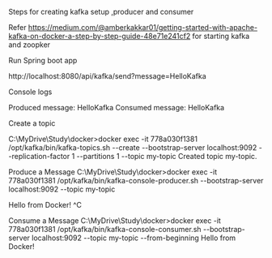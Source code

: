 Steps for creating kafka setup ,producer and consumer

Refer https://medium.com/@amberkakkar01/getting-started-with-apache-kafka-on-docker-a-step-by-step-guide-48e71e241cf2 for starting kafka and zoopker

Run Spring boot app

http://localhost:8080/api/kafka/send?message=HelloKafka

Console logs

Produced message: HelloKafka Consumed message: HelloKafka

Create a topic

C:\MyDrive\Study\docker>docker exec -it 778a030f1381 /opt/kafka/bin/kafka-topics.sh --create --bootstrap-server localhost:9092 --replication-factor 1 --partitions 1 --topic my-topic Created topic my-topic.

Produce a Message C:\MyDrive\Study\docker>docker exec -it 778a030f1381 /opt/kafka/bin/kafka-console-producer.sh --bootstrap-server localhost:9092 --topic my-topic

Hello from Docker! ^C

Consume a Message C:\MyDrive\Study\docker>docker exec -it 778a030f1381 /opt/kafka/bin/kafka-console-consumer.sh --bootstrap-server localhost:9092 --topic my-topic --from-beginning Hello from Docker!
